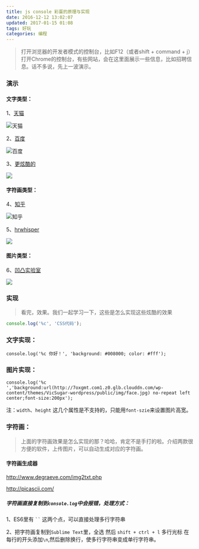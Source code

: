 ```yaml
---
title: js console 彩蛋的原理与实现
date: 2016-12-12 13:02:07
updated: 2017-01-15 01:08
tags: 好玩
categories: 编程
---
```


> 打开浏览器的开发者模式的控制台，比如F12（或者shift + command + j）打开Chrome的控制台，有些网站，会在这里面展示一些信息，比如招聘信息。话不多说，先上一波演示。

### 演示

#### 文字类型：

1、[天猫](https://www.tmall.com)

![天猫](https://ooo.0o0.ooo/2017/01/15/587a4df9ce5d4.png)

<!--more-->

2、[百度](https://www.baidu.com)

![百度](https://ooo.0o0.ooo/2017/01/15/587a565731626.png)

3、[更炫酷的](http://stackoverflow.com/questions/7505623/colors-in-javascript-console)

![](https://ooo.0o0.ooo/2017/01/15/587a566f32813.png)

#### 字符画类型：

4、[知乎](https://www.zhihu.com)

![知乎](https://ooo.0o0.ooo/2017/01/15/587a52811c543.png)

5、[hrwhisper](https://www.hrwhisper.me/site-console-log/)

![](https://ooo.0o0.ooo/2017/01/15/587a56e4a2dfc.png)

#### 图片类型：

6、[凹凸实验室](http://labs.qiang.it/qqpai/test/wcn/console/console.html)

![](https://ooo.0o0.ooo/2017/01/15/587a5743ac623.png)

### 实现
>看完，效果。我们一起学习一下，这些是怎么实现这些炫酷的效果

```javascript
console.log('%c', 'CSS代码');
```

### 文字实现：

```
console.log('%c 你好！', 'background: #008000; color: #fff');
```

### 图片实现：

```
console.log('%c            ','background:url(http://7oxgmt.com1.z0.glb.clouddn.com/wp-content/themes/VicSugar-wordpress/public/img/face.jpg) no-repeat left center;font-size:200px');
```

注：`width`、`height` 这几个属性是不支持的，只能用`font-szie`来设置图片高宽。

### 字符画：

>上面的字符画效果是怎么实现的那？哈哈，肯定不是手打的啦。介绍两款很方便的软件，上传图片，可以自动生成对应的字符画。

#### 字符画生成器

http://www.degraeve.com/img2txt.php

http://picascii.com/


##### 字符画直接复制到`console.log`中会报错，处理方式：

1、ES6里有  ` `` ` 这两个点，可以直接处理多行字符串

2、把字符画复制到`Sublime Text`里，全选 然后 `shift + ctrl + l` 多行光标 在每行的开头添加`\n`,然后删除换行，使多行字符串变成单行字符串。



